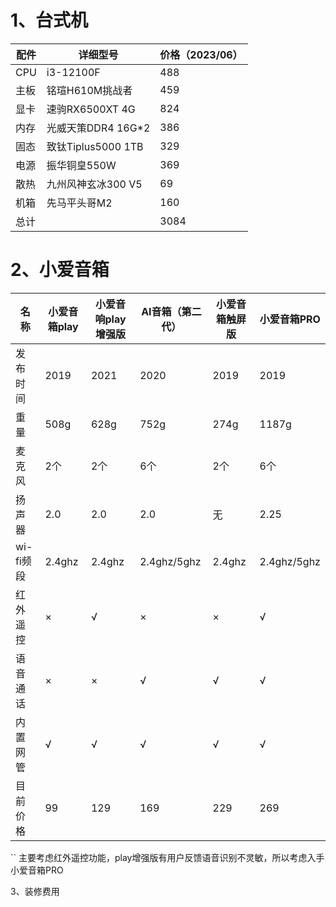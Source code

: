 
# 1、台式机


| 配件  | 详细型号             | 价格（2023/06） |
| --- | ---------------- | ----------- |
| CPU | i3-12100F        | 488         |
| 主板  | 铭瑄H610M挑战者       | 459         |
| 显卡  | 速驹RX6500XT 4G    | 824         |
| 内存  | 光威天策DDR4 16G*2   | 386         |
| 固态  | 致钛Tiplus5000 1TB | 329         |
| 电源  | 振华铜皇550W         | 369         |
| 散热  | 九州风神玄冰300 V5     | 69          |
| 机箱  | 先马平头哥M2          | 160         |
| 总计  |                  | 3084        |


# 2、小爱音箱


| 名称      | 小爱音箱play | 小爱音响play增强版 | AI音箱（第二代）   | 小爱音箱触屏版 | 小爱音箱PRO     |
| ------- | -------- | ----------- | ----------- | ------- | ----------- |
| 发布时间    | 2019     | 2021        | 2020        | 2019    | 2019        |
| 重量      | 508g     | 628g        | 752g        | 274g    | 1187g       |
| 麦克风     | 2个       | 2个          | 6个          | 2个      | 6个          |
| 扬声器     | 2.0      | 2.0         | 2.0         | 无       | 2.25        |
| wi-fi频段 | 2.4ghz   | 2.4ghz      | 2.4ghz/5ghz | 2.4ghz  | 2.4ghz/5ghz |
| 红外遥控    | ×        | √           | ×           | ×       | √           |
| 语音通话    | ×        | ×           | √           | √       | √           |
| 内置网管    | √        | √           | √           | √       | √           |
| 目前价格    | 99       | 129         | 169         | 229     | 269         |
``
主要考虑红外遥控功能，play增强版有用户反馈语音识别不灵敏，所以考虑入手小爱音箱PRO


3、装修费用

